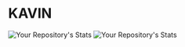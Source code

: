 # KAVIN
![Your Repository's Stats](https://github-readme-stats.vercel.app/api?username=KAVINDIMO&show_icons=true)
![Your Repository's Stats](https://github-readme-stats.vercel.app/api/top-langs/?username=KAVINDIMO&theme=red-black)
